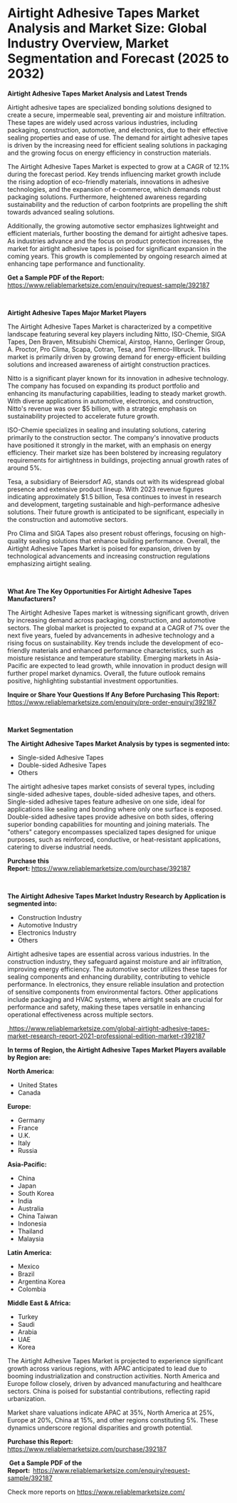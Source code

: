 <p><h1>Airtight Adhesive Tapes Market Analysis and Market Size: Global Industry Overview, Market Segmentation and Forecast (2025 to 2032)</h1></p><p><strong>Airtight Adhesive Tapes Market Analysis and Latest Trends</strong></p>
<p><p>Airtight adhesive tapes are specialized bonding solutions designed to create a secure, impermeable seal, preventing air and moisture infiltration. These tapes are widely used across various industries, including packaging, construction, automotive, and electronics, due to their effective sealing properties and ease of use. The demand for airtight adhesive tapes is driven by the increasing need for efficient sealing solutions in packaging and the growing focus on energy efficiency in construction materials.</p><p>The Airtight Adhesive Tapes Market is expected to grow at a CAGR of 12.1% during the forecast period. Key trends influencing market growth include the rising adoption of eco-friendly materials, innovations in adhesive technologies, and the expansion of e-commerce, which demands robust packaging solutions. Furthermore, heightened awareness regarding sustainability and the reduction of carbon footprints are propelling the shift towards advanced sealing solutions. </p><p>Additionally, the growing automotive sector emphasizes lightweight and efficient materials, further boosting the demand for airtight adhesive tapes. As industries advance and the focus on product protection increases, the market for airtight adhesive tapes is poised for significant expansion in the coming years. This growth is complemented by ongoing research aimed at enhancing tape performance and functionality.</p></p>
<p><strong>Get a Sample PDF of the Report:&nbsp;</strong> <a href="https://www.reliablemarketsize.com/enquiry/request-sample/392187?utm_campaign=1840&utm_medium=2&utm_source=Github&utm_content=ia&utm_term=17012025&utm_id=airtight-adhesive-tapes">https://www.reliablemarketsize.com/enquiry/request-sample/392187</a></p>
<p>&nbsp;</p>
<p><strong>Airtight Adhesive Tapes Major Market Players</strong></p>
<p><p>The Airtight Adhesive Tapes Market is characterized by a competitive landscape featuring several key players including Nitto, ISO-Chemie, SIGA Tapes, Den Braven, Mitsubishi Chemical, Airstop, Hanno, Gerlinger Group, A. Proctor, Pro Clima, Scapa, Cotran, Tesa, and Tremco-Illbruck. This market is primarily driven by growing demand for energy-efficient building solutions and increased awareness of airtight construction practices.</p><p>Nitto is a significant player known for its innovation in adhesive technology. The company has focused on expanding its product portfolio and enhancing its manufacturing capabilities, leading to steady market growth. With diverse applications in automotive, electronics, and construction, Nitto's revenue was over $5 billion, with a strategic emphasis on sustainability projected to accelerate future growth.</p><p>ISO-Chemie specializes in sealing and insulating solutions, catering primarily to the construction sector. The company's innovative products have positioned it strongly in the market, with an emphasis on energy efficiency. Their market size has been bolstered by increasing regulatory requirements for airtightness in buildings, projecting annual growth rates of around 5%.</p><p>Tesa, a subsidiary of Beiersdorf AG, stands out with its widespread global presence and extensive product lineup. With 2023 revenue figures indicating approximately $1.5 billion, Tesa continues to invest in research and development, targeting sustainable and high-performance adhesive solutions. Their future growth is anticipated to be significant, especially in the construction and automotive sectors.</p><p>Pro Clima and SIGA Tapes also present robust offerings, focusing on high-quality sealing solutions that enhance building performance. Overall, the Airtight Adhesive Tapes Market is poised for expansion, driven by technological advancements and increasing construction regulations emphasizing airtight sealing.</p></p>
<p>&nbsp;</p>
<p><strong>What Are The Key Opportunities For Airtight Adhesive Tapes Manufacturers?</strong></p>
<p><p>The Airtight Adhesive Tapes market is witnessing significant growth, driven by increasing demand across packaging, construction, and automotive sectors. The global market is projected to expand at a CAGR of 7% over the next five years, fueled by advancements in adhesive technology and a rising focus on sustainability. Key trends include the development of eco-friendly materials and enhanced performance characteristics, such as moisture resistance and temperature stability. Emerging markets in Asia-Pacific are expected to lead growth, while innovation in product design will further propel market dynamics. Overall, the future outlook remains positive, highlighting substantial investment opportunities.</p></p>
<p><strong>Inquire or Share Your Questions If Any Before Purchasing This Report:</strong> <a href="https://www.reliablemarketsize.com/enquiry/pre-order-enquiry/392187?utm_campaign=1840&utm_medium=2&utm_source=Github&utm_content=ia&utm_term=17012025&utm_id=airtight-adhesive-tapes">https://www.reliablemarketsize.com/enquiry/pre-order-enquiry/392187</a></p>
<p>&nbsp;</p>
<p><strong>Market Segmentation</strong></p>
<p><strong>The Airtight Adhesive Tapes Market Analysis by types is segmented into:</strong></p>
<p><ul><li>Single-sided Adhesive Tapes</li><li>Double-sided Adhesive Tapes</li><li>Others</li></ul></p>
<p><p>The airtight adhesive tapes market consists of several types, including single-sided adhesive tapes, double-sided adhesive tapes, and others. Single-sided adhesive tapes feature adhesive on one side, ideal for applications like sealing and bonding where only one surface is exposed. Double-sided adhesive tapes provide adhesive on both sides, offering superior bonding capabilities for mounting and joining materials. The "others" category encompasses specialized tapes designed for unique purposes, such as reinforced, conductive, or heat-resistant applications, catering to diverse industrial needs.</p></p>
<p><strong>Purchase this Report:&nbsp;</strong><a href="https://www.reliablemarketsize.com/purchase/392187?utm_campaign=1840&utm_medium=2&utm_source=Github&utm_content=ia&utm_term=17012025&utm_id=airtight-adhesive-tapes">https://www.reliablemarketsize.com/purchase/392187</a></p>
<p>&nbsp;</p>
<p><strong>The Airtight Adhesive Tapes Market Industry Research by Application is segmented into:</strong></p>
<p><ul><li>Construction Industry</li><li>Automotive Industry</li><li>Electronics Industry</li><li>Others</li></ul></p>
<p><p>Airtight adhesive tapes are essential across various industries. In the construction industry, they safeguard against moisture and air infiltration, improving energy efficiency. The automotive sector utilizes these tapes for sealing components and enhancing durability, contributing to vehicle performance. In electronics, they ensure reliable insulation and protection of sensitive components from environmental factors. Other applications include packaging and HVAC systems, where airtight seals are crucial for performance and safety, making these tapes versatile in enhancing operational effectiveness across multiple sectors.</p></p>
<p><a href="https://www.reliablemarketsize.com/global-airtight-adhesive-tapes-market-research-report-2021-professional-edition-market-r392187?utm_campaign=1840&utm_medium=2&utm_source=Github&utm_content=ia&utm_term=17012025&utm_id=airtight-adhesive-tapes">&nbsp;https://www.reliablemarketsize.com/global-airtight-adhesive-tapes-market-research-report-2021-professional-edition-market-r392187</a></p>
<p><strong>In terms of Region, the Airtight Adhesive Tapes Market Players available by Region are:</strong></p>
<p>
    <p> <strong> North America: </strong>
        <ul>
            <li>United States</li>
            <li>Canada</li>
        </ul>
        </p> 
    <p> <strong> Europe: </strong>
        <ul>
            <li>Germany</li>
            <li>France</li>
            <li>U.K.</li>
            <li>Italy</li>
            <li>Russia</li>
        </ul>
        </p> 
    <p> <strong> Asia-Pacific: </strong>
        <ul>
            <li>China</li>
            <li>Japan</li>
            <li>South Korea</li>
            <li>India</li>
            <li>Australia</li>
            <li>China Taiwan</li>
            <li>Indonesia</li>
            <li>Thailand</li>
            <li>Malaysia</li>
        </ul>
        </p> 
    <p> <strong> Latin America: </strong>
        <ul>
            <li>Mexico</li>
            <li>Brazil</li>
            <li>Argentina Korea</li>
            <li>Colombia</li>
        </ul>
        </p> 
    <p> <strong> Middle East & Africa: </strong>
        <ul>
            <li>Turkey</li>
            <li>Saudi</li>
            <li>Arabia</li>
            <li>UAE</li>
            <li>Korea</li>
        </ul>
    </p>
    </p>
<p><p>The Airtight Adhesive Tapes Market is projected to experience significant growth across various regions, with APAC anticipated to lead due to booming industrialization and construction activities. North America and Europe follow closely, driven by advanced manufacturing and healthcare sectors. China is poised for substantial contributions, reflecting rapid urbanization. </p><p>Market share valuations indicate APAC at 35%, North America at 25%, Europe at 20%, China at 15%, and other regions constituting 5%. These dynamics underscore regional disparities and growth potential.</p></p>
<p><strong>Purchase this Report: </strong><a href="https://www.reliablemarketsize.com/purchase/392187?utm_campaign=1840&utm_medium=2&utm_source=Github&utm_content=ia&utm_term=17012025&utm_id=airtight-adhesive-tapes">https://www.reliablemarketsize.com/purchase/392187</a></p>
<p>&nbsp;<strong>Get a Sample PDF of the Report:&nbsp;&nbsp;</strong><a href="https://www.reliablemarketsize.com/enquiry/request-sample/392187?utm_campaign=1840&utm_medium=2&utm_source=Github&utm_content=ia&utm_term=17012025&utm_id=airtight-adhesive-tapes">https://www.reliablemarketsize.com/enquiry/request-sample/392187</a></p>
<p><strong></strong></p>
<p>Check more reports on <a href="https://www.reliablemarketsize.com/?utm_campaign=1840&utm_medium=2&utm_source=Github&utm_content=ia&utm_term=17012025&utm_id=airtight-adhesive-tapes">https://www.reliablemarketsize.com/</a></p>